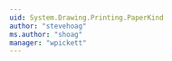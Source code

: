 ```yaml
---
uid: System.Drawing.Printing.PaperKind
author: "stevehoag"
ms.author: "shoag"
manager: "wpickett"
---
```

